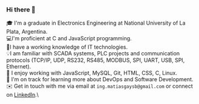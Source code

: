 ### Hi there 👋

  🎓 I'm a graduate in Electronics Engineering at National University of La Plata, Argentina.\
  💻I'm proficient at C and JavaScript programming.\
  💪I have a working knowledge of IT technologies.\
  💡I am familiar with SCADA systems, PLC projects and communication protocols (TCP/IP, UDP, RS232, RS485, MODBUS, SPI, UART, USB, SPI, Ethernet).\
  📖 I enjoy working with JavaScript, MySQL, Git, HTML, CSS, C, Linux.\
  🌱 I'm on track for learning more about DevOps and Software Development.\
  ✉️ Get in touch with me via email at ```ing.matiasgaysb@gmail.com``` or connect on [LinkedIn](https://www.linkedin.com/in/matiasgays/).\

